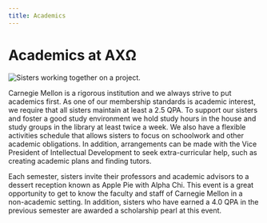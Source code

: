 ```yaml
---
title: Academics
---
```


# Academics at AX&#937;

![Sisters working together on a project.](/assets/images/academics/working-together.jpg)

Carnegie Mellon is a rigorous institution and we always strive to put academics first. As one of our membership standards is academic interest, we require that all sisters maintain at least a 2.5 QPA. To support our sisters and foster a good study environment we hold study hours in the house and study groups in the library at least twice a week. We also have a flexible activities schedule that allows sisters to focus on schoolwork and other academic obligations. In addition, arrangements can be made with the Vice President of Intellectual Development to seek extra-curricular help, such as creating academic plans and finding tutors.

Each semester, sisters invite their professors and academic advisors to a dessert reception known as Apple Pie with Alpha Chi. This event is a great opportunity to get to know the faculty and staff of Carnegie Mellon in a non-academic setting. In addition, sisters who have earned a 4.0 QPA in the previous semester are awarded a scholarship pearl at this event.
